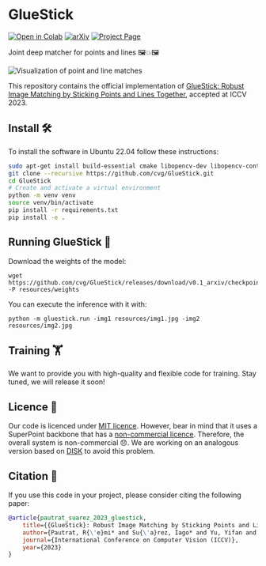 # GlueStick
[![Open in Colab](https://colab.research.google.com/assets/colab-badge.svg)](https://colab.research.google.com/github/cvg/GlueStick/blob/main/gluestick_matching_demo.ipynb) [![arXiv](https://img.shields.io/badge/arXiv-2304.02008-b31b1b.svg?style=flat)](https://arxiv.org/abs/2304.02008) [![Project Page](https://badgen.net/badge/color/project/green?icon=awesome&label)](https://iago-suarez.com/gluestick)

Joint deep matcher for points and lines 🖼️💥🖼️

![Visualization of point and line matches](resources/demo_seq1.gif)

This repository contains the official implementation of 
[GlueStick: Robust Image Matching by Sticking Points and Lines Together](https://arxiv.org/abs/2304.02008), accepted at ICCV 2023.

## Install 🛠️

To install the software in Ubuntu 22.04 follow these instructions:
```bash
sudo apt-get install build-essential cmake libopencv-dev libopencv-contrib-dev
git clone --recursive https://github.com/cvg/GlueStick.git
cd GlueStick
# Create and activate a virtual environment
python -m venv venv
source venv/bin/activate
pip install -r requirements.txt
pip install -e .
```

## Running GlueStick 🏃
Download the weights of the model:
```
wget https://github.com/cvg/GlueStick/releases/download/v0.1_arxiv/checkpoint_GlueStick_MD.tar -P resources/weights
```

You can execute the inference with it with:
```
python -m gluestick.run -img1 resources/img1.jpg -img2 resources/img2.jpg
```

## Training 🏋️
We want to provide you with high-quality and flexible code for training. Stay tuned, we will release it soon!

## Licence 📜
Our code is licenced under [MIT licence](https://github.com/cvg/GlueStick/blob/main/LICENSE).
However, bear in mind that it uses a SuperPoint backbone that has a 
[non-commercial licence](https://github.com/magicleap/SuperPointPretrainedNetwork/blob/master/LICENSE). 
Therefore, the overall system is non-commercial 😞. We are working on an analogous version based on 
[DISK](https://github.com/cvlab-epfl/disk) to avoid this problem.

## Citation 📝
If you use this code in your project, please consider citing the following paper:
```bibtex
@article{pautrat_suarez_2023_gluestick,
    title={{GlueStick}: Robust Image Matching by Sticking Points and Lines Together},
    author={Pautrat, R{\'e}mi* and Su{\'a}rez, Iago* and Yu, Yifan and Pollefeys, Marc and Larsson, Viktor},
    journal={International Conference on Computer Vision (ICCV)},
    year={2023}
}
```
